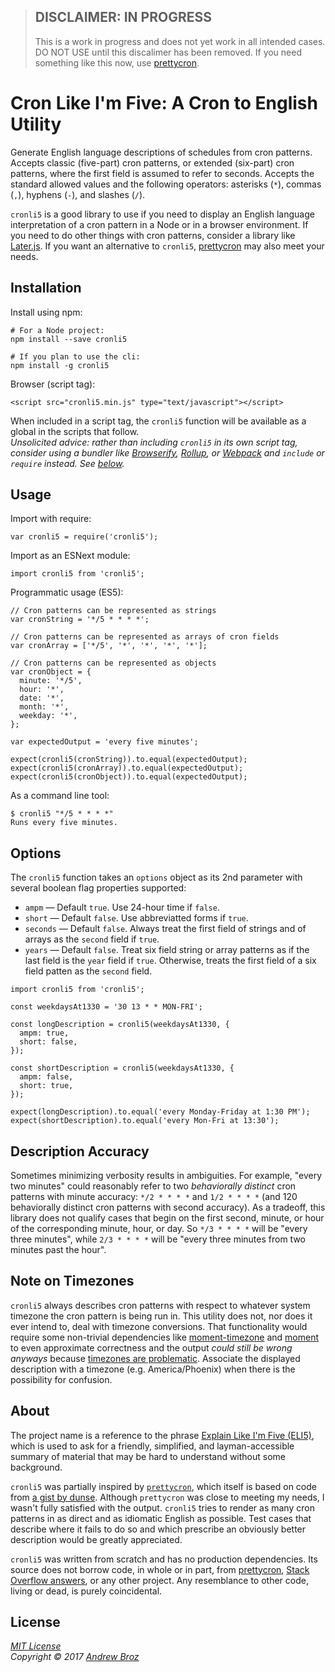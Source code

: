 > ## DISCLAIMER: IN PROGRESS
> 
> This is a work in progress and does not yet work in all intended cases. DO
> NOT USE until this discalimer has been removed. If you need something like
> this now, use [prettycron].

# Cron Like I'm Five: A Cron to English Utility

Generate English language descriptions of schedules from cron patterns.
Accepts classic (five-part) cron patterns, or extended (six-part) cron
patterns, where the first field is assumed to refer to seconds. Accepts the
standard allowed values and the following operators: asterisks (`*`), commas
(`,`), hyphens (`-`), and slashes (`/`).

`cronli5` is a good library to use if you need to display an English language
interpretation of a cron pattern in a Node or in a browser environment. If you
need to do other things with cron patterns, consider a library like
[Later.js][later]. If you want an alternative to `cronli5`, [prettycron]
may also meet your needs.

## Installation

Install using npm:
```
# For a Node project:
npm install --save cronli5

# If you plan to use the cli:
npm install -g cronli5
```

Browser (script tag):
```
<script src="cronli5.min.js" type="text/javascript"></script>
```

When included in a script tag, the `cronli5` function will be available as a
global in the scripts that follow.  
_Unsolicited advice: rather than including `cronli5` in its own script tag,
consider using a bundler like [Browserify][browserify], [Rollup][rollup], or
[Webpack][webpack] and `include` or `require` instead. See [below](#usage)._

## Usage

Import with require:
```
var cronli5 = require('cronli5');
```

Import as an ESNext module:
```
import cronli5 from 'cronli5';
```

Programmatic usage (ES5):
```
// Cron patterns can be represented as strings
var cronString = '*/5 * * * *';

// Cron patterns can be represented as arrays of cron fields
var cronArray = ['*/5', '*', '*', '*', '*'];

// Cron patterns can be represented as objects
var cronObject = {
  minute: '*/5',
  hour: '*',
  date: '*',
  month: '*',
  weekday: '*',
};

var expectedOutput = 'every five minutes';

expect(cronli5(cronString)).to.equal(expectedOutput);
expect(cronli5(cronArray)).to.equal(expectedOutput);
expect(cronli5(cronObject)).to.equal(expectedOutput);
```

As a command line tool:
```
$ cronli5 "*/5 * * * *"
Runs every five minutes.
```

## Options

The `cronli5` function takes an `options` object as its 2nd parameter with
several boolean flag properties supported:

* `ampm` &mdash; Default `true`. Use 24-hour time if `false`.
* `short` &mdash; Default `false`. Use abbreviatted forms if `true`.
* `seconds` &mdash; Default `false`. Always treat the first field of strings
and of arrays as the `second` field if `true`.
* `years` &mdash; Default `false`. Treat six field string or array patterns as
if the last field is the `year` field if `true`. Otherwise, treats the first
field of a six field patten as the `second` field.

```
import cronli5 from 'cronli5';

const weekdaysAt1330 = '30 13 * * MON-FRI';

const longDescription = cronli5(weekdaysAt1330, {
  ampm: true,
  short: false,
});

const shortDescription = cronli5(weekdaysAt1330, {
  ampm: false,
  short: true,
});

expect(longDescription).to.equal('every Monday-Friday at 1:30 PM');
expect(shortDescription).to.equal('every Mon-Fri at 13:30');
```

## Description Accuracy

Sometimes minimizing verbosity results in ambiguities. For example, "every two
minutes" could reasonably refer to two _behaviorally distinct_ cron patterns
with minute accuracy: `*/2 * * * *` and `1/2 * * * *` (and 120 behaviorally
distinct cron patterns with second accuracy). As a tradeoff, this library does
not qualify cases that begin on the first second, minute, or hour of the
corresponding minute, hour, or day. So `*/3 * * * *` will be "every three
minutes", while `2/3 * * * *` will be "every three minutes from two minutes
past the hour".

## Note on Timezones

`cronli5` always describes cron patterns with respect to whatever system
timezone the cron pattern is being run in. This utility does not, nor does it
ever intend to, deal with timezone conversions. That functionality would
require some non-trivial dependencies like [moment-timezone] and [moment]
to even approximate correctness and the output _could still be wrong anyways_
because [timezones are problematic][timezones]. Associate the displayed
description with a timezone (e.g. America/Phoenix) when there is the
possibility for confusion.

## About

The project name is a reference to the phrase [Explain Like I'm Five (ELI5)][eli5],
which is used to ask for a friendly, simplified, and layman-accessible summary of
material that may be hard to understand without some background.

`cronli5` was partially inspired by [`prettycron`][prettycron], which itself
is based on code from [a gist by dunse][dunse]. Although `prettycron` was
close to meeting my needs, I wasn't fully satisfied with the output. `cronli5`
tries to render as many cron patterns in as direct and as idiomatic English as
possible. Test cases that describe where it fails to do so and which prescribe
an obviously better description would be greatly appreciated.

`cronli5` was written from scratch and has no production dependencies. Its
source does not borrow code, in whole or in part, from [prettycron],
[Stack Overflow answers][stackoverflow], or any other project.
Any resemblance to other code, living or dead, is purely coincidental.

## License

*[MIT License][license]*  
_Copyright &copy; 2017 [Andrew Broz][abroz]_

[abroz]: https://github.com/abroz
[browserify]: http://browserify.org/
[dunse]: https://gist.github.com/dunse/3714957
[eli5]: https://www.reddit.com/r/explainlikeimfive/
[later]: https://bunkat.github.io/later/
[license]: ./LICENSE.md
[moment]: http://momentjs.com/
[moment-timezone]: http://momentjs.com/timezone/
[prettycron]: https://github.com/azza-bazoo/prettycron
[rollup]: http://rollupjs.org/
[stackoverflow]: https://stackoverflow.com/
[timezones]: https://www.w3.org/TR/timezone/
[webpack]: https://webpack.github.io/
